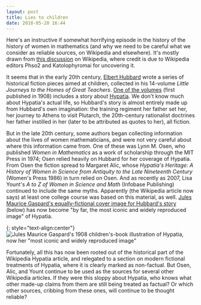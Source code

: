 ```yaml
---
layout: post
title: Lies to children
date: 2018-05-20 16:44
---
```

Here's an instructive if somewhat horrifying episode in the history of the history of women in mathematics (and why we need to be careful what we consider as reliable sources, on Wikipedia and elsewhere). It's mostly drawn from [this discussion](https://en.wikipedia.org/w/index.php?title=Talk:Hypatia&oldid=842205174#"Training_program"_and_upbringing) on Wikipedia, where credit is due to Wikipedia editors Phso2 and Katolophyromai for uncovering it.

It seems that in the early 20th century, [Elbert Hubbard](https://en.wikipedia.org/wiki/Elbert_Hubbard) wrote a series of historical fiction pieces aimed at children, collected in his 14-volume _Little Journeys to the Homes of Great Teachers_. [One of the volumes](https://archive.org/details/littlejourneyst191610hubb) (first published in 1908) includes a story about [Hypatia](https://en.wikipedia.org/wiki/Hypatia). We don't know much about Hypatia's actual life, so Hubbard's story is almost entirely made up from Hubbard's own imagination: the training regiment her father set her, her journey to Athens to visit Plutarch, the 20th-century rationalist doctrines her father instilled in her (later to be attributed as quotes to her), all fiction.

But in the late 20th century, some authors began collecting information about the lives of women mathematicians, and were not very careful about where this information came from. One of these was Lynn M. Osen, who published _Women in Mathematics_ as a work of scholarship through the MIT Press in 1974; Osen relied heavily on Hubbard for her coverage of Hypatia. From Osen the fiction spread to Margaret Alic, whose _Hypatia's Heritage: A History of Women in Science from Antiquity to the Late Nineteenth Century_ (Women's Press 1986) in turn relied on Osen. And as recently as 2007, Lisa Yount's _A to Z of Women in Science and Math_ (Infobase Publishing) continued to include the same myths. Apparently (the Wikipedia article now says) at least one college course was based on this material, as well. [Jules Maurice Gaspard's equally-fictional cover image for Hubbard's story](https://commons.wikimedia.org/wiki/File:Hypatia_portrait.png) (below) has now become "by far, the most iconic and widely reproduced image" of Hypatia.

{: style="text-align:center"}
![Jules Maurice Gaspard's 1908 children's-book illustration of Hypatia, now her "most iconic and widely reproduced image"]({{site.baseurl}}/assets/2018/Gaspard-Hypatia.png)

Fortunately, all this has now been rooted out of the historical part of the Wikipedia Hypatia article, and relegated to a section on modern fictional treatments of Hypatia, where it is clearly marked as non-factual. But Osen, Alic, and Yount continue to be used as the sources for several other Wikipedia articles. If they were this sloppy about Hypatia, who knows what other made-up claims from them are still being treated as factual? Or which other sources, cribbing from these ones, will continue to be thought reliable?